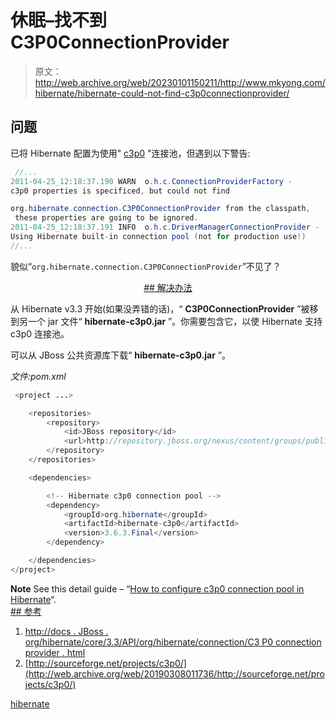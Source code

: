 # 休眠–找不到 C3P0ConnectionProvider

> 原文：<http://web.archive.org/web/20230101150211/http://www.mkyong.com/hibernate/hibernate-could-not-find-c3p0connectionprovider/>

## 问题

已将 Hibernate 配置为使用" [c3p0](http://web.archive.org/web/20190308011736/http://sourceforge.net/projects/c3p0/) "连接池，但遇到以下警告:

```java
 //...
2011-04-25_12:18:37.190 WARN  o.h.c.ConnectionProviderFactory - 
c3p0 properties is specificed, but could not find 

org.hibernate.connection.C3P0ConnectionProvider from the classpath,
 these properties are going to be ignored.
2011-04-25_12:18:37.191 INFO  o.h.c.DriverManagerConnectionProvider - 
Using Hibernate built-in connection pool (not for production use!)
//... 
```

貌似“`org.hibernate.connection.C3P0ConnectionProvider`”不见了？

 <ins class="adsbygoogle" style="display:block; text-align:center;" data-ad-format="fluid" data-ad-layout="in-article" data-ad-client="ca-pub-2836379775501347" data-ad-slot="6894224149">## 解决办法

从 Hibernate v3.3 开始(如果没弄错的话)，“ **C3P0ConnectionProvider** ”被移到另一个 jar 文件“ **hibernate-c3p0.jar** ”。你需要包含它，以使 Hibernate 支持 c3p0 连接池。

可以从 JBoss 公共资源库下载“ **hibernate-c3p0.jar** ”。

*文件:pom.xml*

```java
 <project ...>

	<repositories>
		<repository>
			<id>JBoss repository</id>
			<url>http://repository.jboss.org/nexus/content/groups/public/</url>
		</repository>
	</repositories>

	<dependencies>

		<!-- Hibernate c3p0 connection pool -->
		<dependency>
			<groupId>org.hibernate</groupId>
			<artifactId>hibernate-c3p0</artifactId>
			<version>3.6.3.Final</version>
		</dependency>

	</dependencies>
</project> 
```

**Note**
See this detail guide – “[How to configure c3p0 connection pool in Hibernate](http://web.archive.org/web/20190308011736/http://www.mkyong.com/hibernate/how-to-configure-the-c3p0-connection-pool-in-hibernate/)“. <ins class="adsbygoogle" style="display:block" data-ad-client="ca-pub-2836379775501347" data-ad-slot="8821506761" data-ad-format="auto" data-ad-region="mkyongregion">## 参考

1.  [http://docs . JBoss . org/hibernate/core/3.3/API/org/hibernate/connection/C3 P0 connection provider . html](http://web.archive.org/web/20190308011736/http://docs.jboss.org/hibernate/core/3.3/api/org/hibernate/connection/C3P0ConnectionProvider.html)
2.  [http://sourceforge.net/projects/c3p0/](http://web.archive.org/web/20190308011736/http://sourceforge.net/projects/c3p0/)

[hibernate](http://web.archive.org/web/20190308011736/http://www.mkyong.com/tag/hibernate/)








